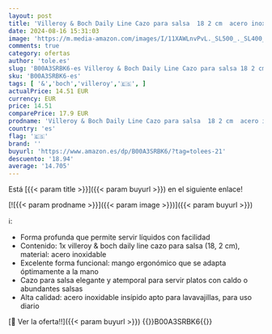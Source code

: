 ```yaml
---
layout: post
title: 'Villeroy & Boch Daily Line Cazo para salsa  18 2 cm  acero inoxidable'
date: 2024-08-16 15:31:03
image: 'https://m.media-amazon.com/images/I/11XAWLnvPvL._SL500_._SL400_.jpg'
comments: true
category: ofertas
author: 'tole.es'
slug: 'B00A3SRBK6-es Villeroy & Boch Daily Line Cazo para salsa 18 2 cm acero...'
sku: 'B00A3SRBK6-es'
tags: [ '&','boch','villeroy','🇪🇸', ]
actualPrice: 14.51 EUR
currency: EUR
price: 14.51
comparePrice: 17.9 EUR
prodname: 'Villeroy & Boch Daily Line Cazo para salsa  18 2 cm  acero inoxidable'
country: 'es'
flag: '🇪🇸'
brand: ''
buyurl: 'https://www.amazon.es/dp/B00A3SRBK6/?tag=tolees-21'
descuento: '18.94'
average: '14.705'
---
```


Está [{{< param title >}}]({{< param buyurl >}}) en el siguiente enlace!

[![{{< param prodname >}}]({{< param image >}})]({{< param buyurl >}})

ℹ️:

- Forma profunda que permite servir líquidos con facilidad
- Contenido: 1x villeroy & boch daily line cazo para salsa (18, 2 cm), material: acero inoxidable
- Excelente forma funcional: mango ergonómico que se adapta óptimamente a la mano
- Cazo para salsa elegante y atemporal para servir platos con caldo o abundantes salsas
- Alta calidad: acero inoxidable insípido apto para lavavajillas, para uso diario

[🛒 Ver la oferta!!]({{< param buyurl >}})
{{<world>}}B00A3SRBK6{{</world>}}
